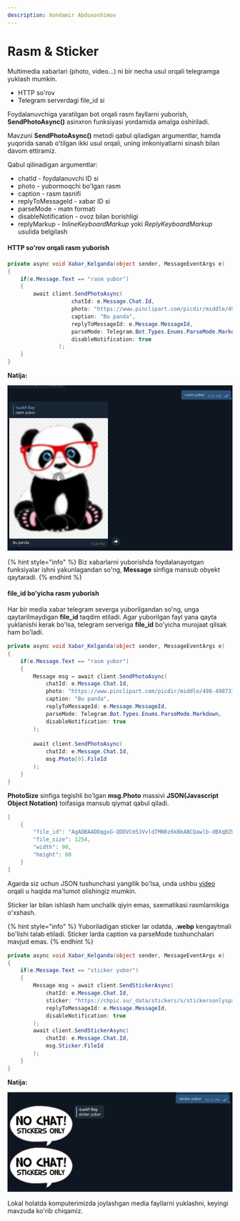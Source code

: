 ```yaml
---
description: Xondamir Abduxoshimov
---
```


# Rasm & Sticker

Multimedia xabarlari (photo, video...) ni bir necha usul orqali telegramga yuklash mumkin.

* HTTP so'rov&#x20;
* Telegram serverdagi file\_id si &#x20;

Foydalanuvchiga yaratilgan bot orqali rasm fayllarni yuborish, **SendPhotoAsync()** asinxron funksiyasi yordamida amalga oshiriladi.&#x20;

Mavzuni **SendPhotoAsync()** metodi qabul qiladigan argumentlar, hamda yuqorida sanab o'tilgan ikki usul orqali, uning imkoniyatlarni sinash bilan davom ettiramiz.

Qabul qilinadigan argumentlar:

* chatId - foydalanuvchi ID si
* photo - yubormoqchi bo'lgan rasm
* caption - rasm tasnifi
* replyToMessageId - xabar ID si
* parseMode - matn formati
* disableNotification - ovoz bilan borishligi
* replyMarkup -  _InlineKeyboardMarkup_  yoki _ReplyKeyboardMarkup_ usulida belgilash

#### &#x20;HTTP so'rov orqali rasm yuborish

```csharp
private async void Xabar_Kelganda(object sender, MessageEventArgs e)
{
    if(e.Message.Text == "rasm yubor")
    {
        await client.SendPhotoAsync(
                    chatId: e.Message.Chat.Id,
                    photo: "https://www.pinclipart.com/picdir/middle/498-4987331_panda-cartoon-png-cute-cartoon-panda-bear-clipart.png",
                    caption: "Bu panda",
                    replyToMessageId: e.Message.MessageId,
                    parseMode: Telegram.Bot.Types.Enums.ParseMode.Markdown, 
                    disableNotification: true
                );
    }
}
```

**Natija:**

![](<../../../../.gitbook/assets/image (28) (6) (1).png>)

{% hint style="info" %}
Biz xabarlarni yuborishda foydalanayotgan funksiyalar ishni yakunlagandan so'ng, **Message** sinfiga mansub obyekt qaytaradi.
{% endhint %}

#### file\_id bo'yicha rasm yuborish

Har bir media xabar telegram severga yuborilgandan so'ng, unga qaytarilmaydigan **file\_id** taqdim etiladi. Agar yuborilgan fayl yana qayta yuklanishi kerak bo'lsa, telegram serveriga **file\_id** bo'yicha murojaat qilsak ham bo'ladi.

```csharp
private async void Xabar_Kelganda(object sender, MessageEventArgs e)
{
    if(e.Message.Text == "rasm yubor")
    {
        Message msg = await client.SendPhotoAsync(
            chatId: e.Message.Chat.Id,
            photo: "https://www.pinclipart.com/picdir/middle/498-4987331_panda-cartoon-png-cute-cartoon-panda-bear-clipart.png",
            caption: "Bu panda",
            replyToMessageId: e.Message.MessageId,
            parseMode: Telegram.Bot.Types.Enums.ParseMode.Markdown, 
            disableNotification: true
        );
        
        await client.SendPhotoAsync(
            chatId: e.Message.Chat.Id,
            msg.Photo[0].FileId
        );
    }
}
```

**PhotoSize** sinfiga tegishli bo'lgan **msg.Photo** massivi **JSON(Javascript Object Notation)** toifasiga mansub qiymat qabul qiladi.&#x20;

```csharp
[    
    {
        "file_id": "AgADBAADDqgxG-QDDVCm5JVvld7MN0z6kBkABCQawlb-dBXqBZUEAAEC",
        "file_size": 1254,
        "width": 90,
        "height": 60
    }
]
```

Agarda siz uchun JSON tushunchasi yangilik bo'lsa, unda ushbu [video](https://youtu.be/j3acDpmZi2g?list=PLFE1Bk1-05KxJsD-ID7\_Q9HXb8hSeg53N) orqali u haqida ma'lumot olishingiz mumkin.

Sticker lar bilan ishlash ham unchalik qiyin emas, sxematikasi rasmlarnikiga o'xshash.



{% hint style="info" %}
Yuboriladigan sticker lar odatda, **.webp** kengaytmali bo'lishi talab etiladi. Sticker larda caption va parseMode tushunchalari mavjud emas.
{% endhint %}

```csharp
private async void Xabar_Kelganda(object sender, MessageEventArgs e)
{
    if(e.Message.Text == "sticker yubor")
    {
        Message msg = await client.SendStickerAsync(
            chatId: e.Message.Chat.Id,
            sticker: "https://chpic.su/_data/stickers/s/stickersonlyspack/stickersonlyspack_001.webp",
            replyToMessageId: e.Message.MessageId, 
            disableNotification: true
        );
        await client.SendStickerAsync(
            chatId: e.Message.Chat.Id,
            msg.Sticker.FileId
        );
    }
}
```

**Natija:**

![](<../../../../.gitbook/assets/image (55).png>)

Lokal holatda komputerimizda joylashgan media fayllarni yuklashni, keyingi mavzuda ko'rib chiqamiz.
